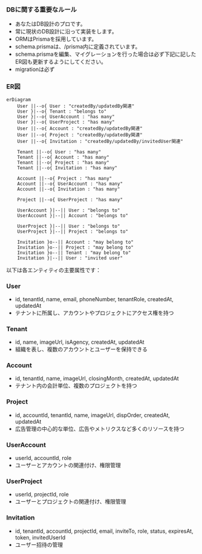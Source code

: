 ### DBに関する重要なルール
- あなたはDB設計のプロです。
- 常に現状のDB設計に沿って実装をします。
- ORMはPrismaを採用しています。
- schema.prismaは、/prisma内に定義されています。
- schema.prismaを編集、マイグレーションを行った場合は必ず下記に記したER図も更新するようにしてください。
- migrationは必ず

### ER図

```mermaid
erDiagram
    User ||--o{ User : "createdBy/updatedBy関連"
    User }|--o{ Tenant : "belongs to"
    User }|--o{ UserAccount : "has many"
    User }|--o{ UserProject : "has many"
    User ||--o{ Account : "createdBy/updatedBy関連"
    User ||--o{ Project : "createdBy/updatedBy関連"
    User ||--o{ Invitation : "createdBy/updatedBy/invitedUser関連"
    
    Tenant ||--o{ User : "has many"
    Tenant ||--o{ Account : "has many"
    Tenant ||--o{ Project : "has many"
    Tenant ||--o{ Invitation : "has many"
    
    Account ||--o{ Project : "has many"
    Account ||--o{ UserAccount : "has many"
    Account ||--o{ Invitation : "has many"
    
    Project ||--o{ UserProject : "has many"
    
    UserAccount }|--|| User : "belongs to"
    UserAccount }|--|| Account : "belongs to"
    
    UserProject }|--|| User : "belongs to"
    UserProject }|--|| Project : "belongs to"
    
    Invitation }o--|| Account : "may belong to"
    Invitation }o--|| Project : "may belong to"
    Invitation }o--|| Tenant : "may belong to"
    Invitation }|--|| User : "invited user"
```

以下は各エンティティの主要属性です：

### User
- id, tenantId, name, email, phoneNumber, tenantRole, createdAt, updatedAt
- テナントに所属し、アカウントやプロジェクトにアクセス権を持つ

### Tenant
- id, name, imageUrl, isAgency, createdAt, updatedAt
- 組織を表し、複数のアカウントとユーザーを保持できる

### Account
- id, tenantId, name, imageUrl, closingMonth, createdAt, updatedAt
- テナント内の会計単位、複数のプロジェクトを持つ

### Project
- id, accountId, tenantId, name, imageUrl, dispOrder, createdAt, updatedAt
- 広告管理の中心的な単位、広告やメトリクスなど多くのリソースを持つ

### UserAccount
- userId, accountId, role
- ユーザーとアカウントの関連付け、権限管理

### UserProject
- userId, projectId, role
- ユーザーとプロジェクトの関連付け、権限管理

### Invitation
- id, tenantId, accountId, projectId, email, inviteTo, role, status, expiresAt, token, invitedUserId
- ユーザー招待の管理

